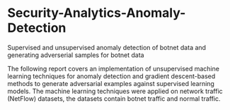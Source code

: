 # Security-Analytics-Anomaly-Detection
Supervised and unsupervised anomaly detection of botnet data and generating adverserial samples for botnet data

The following report covers an implementation of unsupervised machine learning techniques for anomaly detection and gradient descent-based methods to generate adversarial examples against supervised learning models. The machine learning techniques were applied on network traffic (NetFlow) datasets, the datasets contain botnet traffic and normal traffic.
